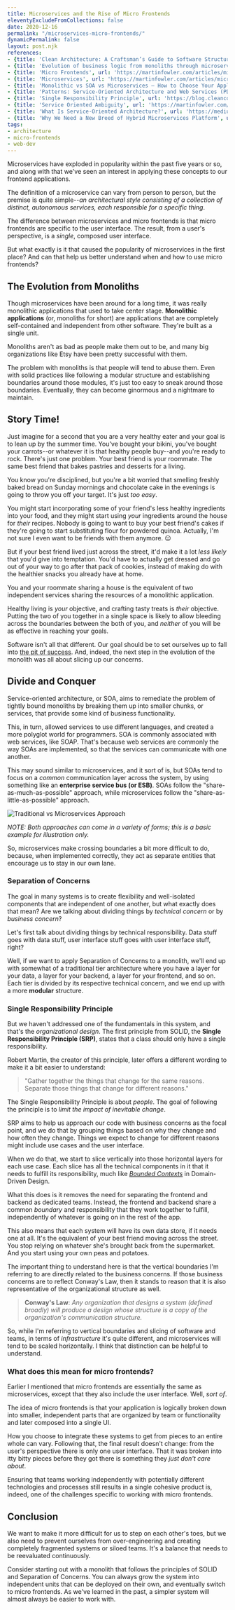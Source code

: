 ```yaml
---
title: Microservices and the Rise of Micro Frontends
eleventyExcludeFromCollections: false
date: 2020-12-16
permalink: "/microservices-micro-frontends/"
dynamicPermalink: false
layout: post.njk
references:
- {title: 'Clean Architecture: A Craftsman’s Guide to Software Structure and Design', url: 'https://learning.oreilly.com/library/view/clean-architecture-a/9780134494272/', note: 'Robert C. Martin'}
- {title: 'Evolution of business logic from monoliths through microservices, to functions', url: 'https://read.acloud.guru/evolution-of-business-logic-from-monoliths-through-microservices-to-functions-ff464b95a44d', note: 'Adrian Cockcroft'}
- {title: 'Micro Frontends', url: 'https://martinfowler.com/articles/micro-frontends.html', note: 'Cam Jackson'}
- {title: 'Microservices', url: 'https://martinfowler.com/articles/microservices.html', note: 'Martin Fowler'}
- {title: 'Monolithic vs SOA vs Microservices — How to Choose Your Application Architecture', url: 'https://medium.com/@saad_66516/monolithic-vs-soa-vs-microservices-how-to-choose-your-application-architecture-1a33108d1469', note: 'Saad Arshed'}
- {title: 'Patterns: Service-Oriented Architecture and Web Services (PDF)', url: 'https://www.redbooks.ibm.com/redbooks/pdfs/sg246303.pdf', note: 'IBM'}
- {title: 'Single Responsibility Principle', url: 'https://blog.cleancoder.com/uncle-bob/2014/05/08/SingleReponsibilityPrinciple.html', note: 'Robert C. Martin'}
- {title: 'Service Oriented Ambiguity', url: 'https://martinfowler.com/bliki/ServiceOrientedAmbiguity.html', note: 'Martin Fowler'}
- {title: 'What Is Service-Oriented Architecture?', url: 'https://medium.com/@SoftwareDevelopmentCommunity/what-is-service-oriented-architecture-fa894d11a7ec', note: 'Software Development Community'}
- {title: 'Why We Need a New Breed of Hybrid Microservices Platform', url: 'https://dzone.com/articles/why-we-need-a-new-breed-of-hybrid-microservices-pl', note: 'Tal Doron'}
tags:
- architecture
- micro-frontends
- web-dev
---
```


Microservices have exploded in popularity within the past five years or so, and along with that we've seen an interest in applying these concepts to our frontend applications.

The definition of a microservice can vary from person to person, but the premise is quite simple--_an architectural style consisting of a collection of distinct, autonomous services, each responsible for a specific thing_.

The difference between microservices and micro frontends is that micro frontends are specific to the user interface. The result, from a user's perspective, is a _single_, composed user interface.

But what exactly is it that caused the popularity of microservices in the first place? And can that help us better understand when and how to use micro frontends?

## The Evolution from Monoliths

Though microservices have been around for a long time, it was really monolithic applications that used to take center stage. **Monolithic applications** (or, monoliths for short) are applications that are completely self-contained and independent from other software. They're built as a single unit.

Monoliths aren't as bad as people make them out to be, and many big organizations like Etsy have been pretty successful with them.

The problem with monoliths is that people will tend to abuse them. Even with solid practices like following a modular structure and establishing boundaries around those modules, it's just too easy to sneak around those boundaries. Eventually, they can become ginormous and a nightmare to maintain.

## Story Time!

Just imagine for a second that you are a very healthy eater and your goal is to lean up by the summer time. You've bought your bikini, you've bought your carrots--or whatever it is that healthy people buy--and you're ready to rock. There's just one problem. Your best friend is your roommate. The same best friend that bakes pastries and desserts for a living.

You know you're disciplined, but you're a bit worried that smelling freshly baked bread on Sunday mornings and chocolate cake in the evenings is going to throw you off your target. It's just _too easy_.

You might start incorporating some of your friend's less healthy ingredients into your food, and they might start using _your_ ingredients around the house for _their_ recipes. Nobody is going to want to buy your best friend's cakes if they're going to start substituting flour for powdered quinoa. Actually, I'm not sure I even want to be friends with them anymore. 😐

But if your best friend lived just across the street, it'd make it a lot _less likely_ that you'd give into temptation. You'd have to actually get dressed and go out of your way to go after that pack of cookies, instead of making do with the healthier snacks you already have at home.

You and your roommate sharing a house is the equivalent of two independent services sharing the resources of a monolithic application.

Healthy living is _your_ objective, and crafting tasty treats is _their_ objective. Putting the two of you together in a single space is likely to allow bleeding across the boundaries between the both of you, and _neither_ of you will be as effective in reaching your goals.

Software isn't all that different. Our goal should be to set ourselves up to fall into <a href="https://blog.codinghorror.com/falling-into-the-pit-of-success/" rel="nofollow" target="_blank">the pit of success</a>. And, indeed, the next step in the evolution of the monolith was all about slicing up our concerns.

## Divide and Conquer

Service-oriented architecture, or SOA, aims to remediate the problem of tightly bound monoliths by breaking them up into smaller chunks, or services, that provide some kind of business functionality.

This, in turn, allowed services to use different languages, and created a more polyglot world for programmers. SOA is commonly associated with web services, like SOAP. That's because web services are commonly the way SOAs are implemented, so that the services can communicate with one another.

This may sound similar to microservices, and it sort of is, but SOAs tend to focus on a _common_ communication layer across the system, by using something like an **enterprise service bus (or ESB)**. SOAs follow the "share-as-much-as-possible" approach, while microservices follow the "share-as-little-as-possible" approach.

![Traditional vs Microservices Approach](/img/post/microservices/microservices-vs-monolith-white-bg.png)

_NOTE: Both approaches can come in a variety of forms; this is a basic example for illustration only._

So, microservices make crossing boundaries a bit more difficult to do, because, when implemented correctly, they act as separate entities that encourage us to stay in our own lane.

### Separation of Concerns

The goal in many systems is to create flexibility and well-isolated components that are independent of one another, but what exactly does that mean? Are we talking about dividing things by _technical concern_ or by _business concern_?

Let's first talk about dividing things by technical responsibility. Data stuff goes with data stuff, user interface stuff goes with user interface stuff, right?

Well, if we want to apply Separation of Concerns to a monolith, we'll end up with somewhat of a traditional tier architecture where you have a layer for your data, a layer for your backend, a layer for your frontend, and so on. Each tier is divided by its respective technical concern, and we end up with a more **modular** structure.

### Single Responsibility Principle

But we haven't addressed one of the fundamentals in this system, and that's the _organizational design_. The first principle from SOLID, the **Single Responsibility Principle (SRP)**, states that a class should only have a single responsibility.

Robert Martin, the creator of this principle, later offers a different wording to make it a bit easier to understand:

>"Gather together the things that change for the same reasons. Separate those things that change for different reasons."

The Single Responsibility Principle is about _people_. The goal of following the principle is to _limit the impact of inevitable change_.

SRP aims to help us approach our code with business concerns as the focal point, and we do that by grouping things based on why they change and how often they change. Things we expect to change for different reasons might include use cases and the user interface.

When we do that, we start to slice vertically into those horizontal layers for each use case. Each slice has all the technical components in it that it needs to fulfill its responsibility, much like <a href="https://martinfowler.com/bliki/BoundedContext.html" rel="nofollow" target="_blank"><i>Bounded Contexts</i></a> in Domain-Driven Design.

What this does is it removes the need for separating the frontend and backend as dedicated teams. Instead, the frontend and backend share a common _boundary_ and responsibility that they work together to fulfill, independently of whatever is going on in the rest of the app.

This also means that each system will have its own data store, if it needs one at all. It's the equivalent of your best friend moving across the street. You stop relying on whatever she's brought back from the supermarket. And you start using your own peas and potatoes.

The important thing to understand here is that the vertical boundaries I'm referring to are directly related to the business concerns. If those business concerns are to reflect Conway's Law, then it stands to reason that it is also representative of the organizational structure as well.

>**Conway's Law**: _Any organization that designs a system (defined broadly) will produce a design whose structure is a copy of the organization's communication structure._

So, while I'm referring to vertical boundaries and slicing of software and teams, in terms of _infrastructure_ it's quite different, and microservices will tend to be scaled horizontally. I think that distinction can be helpful to understand.

### What does this mean for micro frontends?

Earlier I mentioned that micro frontends are essentially the same as microservices, except that they also include the user interface. Well, _sort of_.

The idea of micro frontends is that your application is logically broken down into smaller, independent parts that are organized by team or functionality and later composed into a single UI.

How you choose to integrate these systems to get from pieces to an entire whole can vary. Following that, the final result doesn't change: from the user's perspective there is only one user interface. That it was broken into itty bitty pieces before they got there is something they _just don't care about_.

Ensuring that teams working independently with potentially different technologies and processes still results in a single cohesive product is, indeed, one of the challenges specific to working with micro frontends.

## Conclusion

We want to make it more difficult for us to step on each other's toes, but we also need to prevent ourselves from over-engineering and creating completely fragmented systems or siloed teams. It's a balance that needs to be reevaluated continuously.

Consider starting out with a monolith that follows the principles of SOLID and Separation of Concerns. You can always grow the system into independent units that can be deployed on their own, and eventually switch to micro frontends. As we've learned in the past, a simpler system will almost always be easier to work with.
